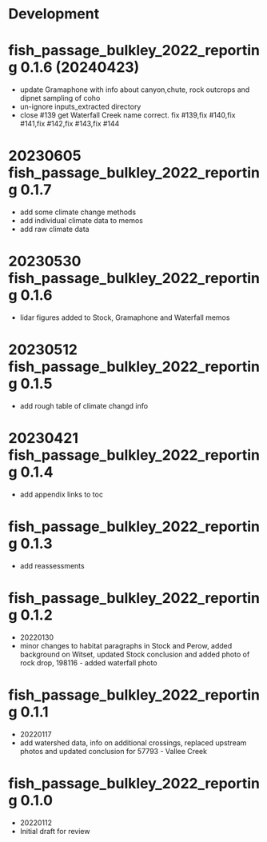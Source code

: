 # Development


# fish_passage_bulkley_2022_reporting 0.1.6 (20240423)

- update Gramaphone with info about canyon,chute, rock outcrops and dipnet sampling of coho
- un-ignore inputs_extracted directory
- close #139 get Waterfall Creek name correct. fix #139,fix #140,fix #141,fix #142,fix #143,fix #144

# 20230605 fish_passage_bulkley_2022_reporting 0.1.7
- add some climate change methods
- add individual climate data to memos
- add raw climate data


# 20230530 fish_passage_bulkley_2022_reporting 0.1.6

- lidar figures added to Stock, Gramaphone and Waterfall memos

# 20230512 fish_passage_bulkley_2022_reporting 0.1.5

- add rough table of climate changd info


# 20230421 fish_passage_bulkley_2022_reporting 0.1.4

- add appendix links to toc


# fish_passage_bulkley_2022_reporting 0.1.3
- add reassessments


# fish_passage_bulkley_2022_reporting 0.1.2

-   20220130
-   minor changes to habitat paragraphs in Stock and Perow, added background on Witset, updated Stock conclusion and added photo of rock drop, 198116 - added waterfall photo

# fish_passage_bulkley_2022_reporting 0.1.1

-   20220117
-   add watershed data, info on additional crossings, replaced upstream photos and updated conclusion for 57793 - Vallee Creek

# fish_passage_bulkley_2022_reporting 0.1.0

-   20220112
-   Initial draft for review
